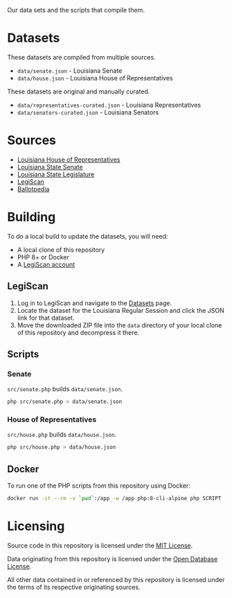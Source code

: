 Our data sets and the scripts that compile them.

# Datasets

These datasets are compiled from multiple sources.

- `data/senate.json` - Louisiana Senate
- `data/house.json` - Louisiana House of Representatives

These datasets are original and manually curated.

- `data/representatives-curated.json` - Louisiana Representatives
- `data/senators-curated.json` - Louisiana Senators

# Sources

- [Louisiana House of Representatives](https://house.louisiana.gov/)
- [Louisiana State Senate](https://senate.la.gov/)
- [Louisiana State Legislature](https://legis.la.gov/legis/home.aspx)
- [LegiScan](https://legiscan.com/)
- [Ballotpedia](https://ballotpedia.org/)

# Building

To do a local build to update the datasets, you will need:

- A local clone of this repository
- PHP 8+ or Docker
- A [LegiScan account](https://legiscan.com/user/register)

## LegiScan

1. Log in to LegiScan and navigate to the [Datasets](https://legiscan.com/datasets) page.
2. Locate the dataset for the Louisiana Regular Session and click the JSON link for that dataset.
3. Move the downloaded ZIP file into the `data` directory of your local clone of this repository and decompress it there.

## Scripts

### Senate

`src/senate.php` builds `data/senate.json`.

```sh
php src/senate.php > data/senate.json
```

### House of Representatives

`src/house.php` builds `data/house.json`.

```sh
php src/house.php > data/house.json
```

## Docker

To run one of the PHP scripts from this repository using Docker:

```sh
docker run -it --rm -v `pwd`:/app -w /app php:8-cli-alpine php SCRIPT
```

# Licensing

Source code in this repository is licensed under the [MIT License](https://opensource.org/licenses/MIT).

Data originating from this repository is licensed under the [Open Database License](https://opendatacommons.org/licenses/odbl/1-0/).

All other data contained in or referenced by this repository is licensed under the terms of its respective originating sources.
